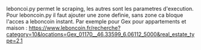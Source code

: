 leboncoi.py permet le scraping, les autres sont les parametres d'execution. Pour leboncoin.py il faut ajouter une zone definie, sans zone ca bloque l'acces a leboncoin instant. Par exemple pour Gex pour appartements et maison : https://www.leboncoin.fr/recherche?category=10&locations=Gex_01170__46.33599_6.06112_5000&real_estate_type=2,1
